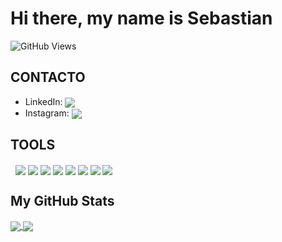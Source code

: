 # Hi there, my name is Sebastian

<!--
**SebastianVP-Seb/SebastianVP-Seb** is a ✨ _special_ ✨ repository because its `README.md` (this file) appears on your GitHub profile.

Here are some ideas to get you started:

- 🔭 I’m currently working on ...
- 🌱 I’m currently learning ...
- 👯 I’m looking to collaborate on ...
- 🤔 I’m looking for help with ...
- 💬 Ask me about ...
- 📫 How to reach me: ...
- 😄 Pronouns: ...
- ⚡ Fun fact: ...
-->
![GitHub Views](https://komarev.com/ghpvc/?username=SebastianVP-Seb&color=2685BF)

## CONTACTO
- LinkedIn: [<img align="center" target="_blank" src="https://img.icons8.com/fluency/48/fa314a/linkedin.png"/>](https://www.linkedin.com/in/sebasti%C3%A1n-v%C3%A1zquez-palacios-2aa463179/)
- Instagram: [<img align="center" src="https://img.icons8.com/fluency/48/fa314a/instagram-new.png"/>](https://www.instagram.com/i.am.sebastian.official/)

## TOOLS
  ![]() ![]()
  <img align="center" src="https://img.icons8.com/color/48/000000/html-5--v1.png"/>
  <img align="center" src="https://img.icons8.com/ios-filled/50/fa314a/css.png"/>
  <img align="center" src="https://img.icons8.com/ios-filled/50/fa314a/sass.png"/>
  <img align="center" src="https://img.icons8.com/color/48/000000/javascript--v2.png"/>
  <img align="center" src="https://img.icons8.com/plasticine/60/4a90e2/react.png"/>
  <img align="center" src="https://img.icons8.com/color/96/fa314a/java-coffee-cup-logo--v1.png"/>
  <img align="center" src="https://img.icons8.com/color/48/26e07f/android-studio--v2.png"/>
  <img align="center" src="https://img.icons8.com/ios-glyphs/60/4a90e2/github.png"/>

## My GitHub Stats
<a href="https://github.com/SebastianVP-Seb/SebastianVP-Seb">
  <img align="center" src="https://github-readme-stats.vercel.app/api?username=SebastianVP-Seb&show_icons=true&text_color=FFFFFF&icon_color=FFFFFF&title_color=FFFFFF&bg_color=DEG,68093A,D04103&hide=issues&hide_border=true"/>
</a>
<a href="https://github.com/SebastianVP-Seb/SebastianVP-Seb">
  <img align="center" background-color="transparent" src="https://github-readme-stats.vercel.app/api/top-langs/?username=SebastianVP-Seb&hide=ruby&card_width=300&layout=compact&text_color=FFFFFF&title_color=FFFFFF&border_color=373E47&bg_color=22272E" />
</a>
  



